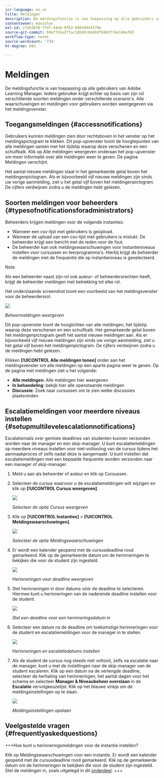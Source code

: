 ```yaml
---
jcr-language: en_us
title: Meldingen
description: De meldingsfunctie is van toepassing op alle gebruikers van Adobe Learning Manager. Maar elke gebruiker krijgt verschillende soorten meldingen in verschillende scenario's op basis van zijn of haar rol.
contentowner: manochan
exl-id: 27eb3830-ff4f-44e6-9f63-096d9444378e
source-git-commit: 69ef7d1e27fac3db49cbb4b9f9403f74e146efb5
workflow-type: tm+mt
source-wordcount: '733'
ht-degree: 66%

---
```


# Meldingen

De meldingsfunctie is van toepassing op alle gebruikers van Adobe Learning Manager. Iedere gebruiker krijgt echter op basis van zijn rol verschillende soorten meldingen onder verschillende scenario&#39;s. Alle waarschuwingen en meldingen voor gebruikers worden weergegeven via het meldingsvenster.

## Toegangsmeldingen {#accessnotifications}

Gebruikers kunnen meldingen zien door rechtsboven in het venster op het meldingspictogram te klikken. Dit pop-upvenster toont de hoogtepunten van alle meldingen samen met het tijdstip waarop deze verschenen en een schuifbalk. Klik op Alle meldingen weergeven onderaan het pop-upvenster om meer informatie over alle meldingen weer te geven. De pagina Meldingen verschijnt.

Het aantal nieuwe meldingen staat in het gemarkeerde getal boven het meldingenpictogram. Als er bijvoorbeeld vijf nieuwe meldingen zijn sinds uw vorige aanmelding, ziet u het getal vijf boven het meldingenpictogram. De cijfers verdwijnen zodra u de meldingen hebt gelezen.

## Soorten meldingen voor beheerders {#typesofnotificationsforadministrators}

Beheerders krijgen meldingen voor de volgende instanties:

* Wanneer een csv-lijst met gebruikers is geüpload.
* Wanneer de upload van een csv-lijst met gebruikers is mislukt. De beheerder krijgt een bericht met de reden voor de fout.
* De beheerder kan ook meldingswaarschuwingen voor instantieniveaus instellen voor cursussen en leerprogramma&#39;s. Hierbij krijgt de beheerder de meldingen met de frequentie die op instantieniveau is geselecteerd.

>[!NOTE]
>
>Als een beheerder naast zijn rol ook auteur- of beheerdersrechten heeft, krijgt de beheerder meldingen met betrekking tot elke rol.

Het onderstaande screenshot toont een voorbeeld van het meldingsvenster voor de beheerdersrol:

![](assets/admin-notification.png)

*Beheermeldingen weergeven*

Dit pop-upvenster toont de hooglichten van alle meldingen, het tijdstip waarop deze verschenen en een schuifbalk. Het gemarkeerde getal boven het meldingenpictogram geeft het aantal nieuwe meldingen aan. Als er bijvoorbeeld vijf nieuwe meldingen zijn sinds uw vorige aanmelding, ziet u het getal vijf boven het meldingenpictogram. De cijfers verdwijnen zodra u de meldingen hebt gelezen.

Klikken **[!UICONTROL Alle meldingen tonen]** onder aan het meldingsvenster om alle meldingen op een aparte pagina weer te geven. Op de pagina met meldingen ziet u het volgende:

* **Alle meldingen**: Alle meldingen hier weergeven
* **In behandeling**: bekijk hier alle openstaande meldingen
* **Discussie**: Zoek naar cursussen om te zien welke discussies plaatsvinden.

## Escalatiemeldingen voor meerdere niveaus instellen {#setupmultilevelescalationnotifications}

Escalatiemails over gemiste deadlines van studenten kunnen verzonden worden naar de manager en een skip-manager. U kunt escalatiemeldingen op meerdere niveaus instellen voor niet-voltooiing van de cursus tijdens het aanmaakproces of zelfs nadat deze is aangemaakt. U kunt instellen dat escalatiemeldingen met een bepaalde frequentie worden verzonden naar een manager of skip-manager.

1. Meld u aan als beheerder of auteur en klik op Cursussen.
1. Selecteer de cursus waarvoor u de escalatiemeldingen wilt wijzigen en klik op **[!UICONTROL Cursus weergeven]**.

   ![](assets/view-courses.png)

   *Selecteer de optie Cursus weergeven*

1. Klik op **[!UICONTROL Instanties]** > **[!UICONTROL Meldingswaarschuwingen]**.

   ![](assets/notification-alert.png)

   *Selecteer de optie Meldingswaarschuwingen*

1. Er wordt een kalender geopend met de cursusdeadline rood gemarkeerd. Klik op de gemarkeerde datum om de herinneringen te bekijken die voor de student zijn ingesteld.

   ![](assets/deadline-calender.png)

   *Herinneringen voor deadline weergeven*

1. Stel herinneringen in door datums vóór de deadline te selecteren. Hiermee kunt u herinneringen van de naderende deadline instellen voor de student.

   ![](assets/deadline-reminder.png)

   *Stel een deadline voor een herinneringsdatum in*

1. Selecteer een datum na de deadline om toekomstige herinneringen voor de student en escalatiemeldingen voor de manager in te stellen.

   ![](assets/set-reminders-andescalation.png)

   *Herinneringen en escalatiedatums instellen*

1. Als de student de cursus nog steeds niet voltooit, zelfs na escalatie naar de manager, kunt u met de instellingen naar de skip-manager van de student escaleren. Klik op een datum na de verlengde deadline, selecteer de herhaling van herinneringen, het aantal dagen voor het schema en selecteer **Manager &amp; Niveaubeheer overslaan** in de **Escalatie** vervolgkeuzelijst. Klik op het blauwe vinkje om de meldingsinstellingen op te slaan.

   ![](assets/reminder-to-managerandskipmanager.png)

   *Meldingsinstellingen opslaan*

## Veelgestelde vragen {#frequentlyaskedquestions}

+++Hoe kunt u herinneringsmeldingen voor de instantie instellen?

Klik op Meldingswaarschuwingen voor een instantie. Er wordt een kalender geopend met de cursusdeadline rood gemarkeerd. Klik op de gemarkeerde datum om de herinneringen te bekijken die voor de student zijn ingesteld. Stel de meldingen in, zoals uitgelegd in dit [onderdeel](user-notifications.md#Setupmultilevelescalationnotifications).
+++
